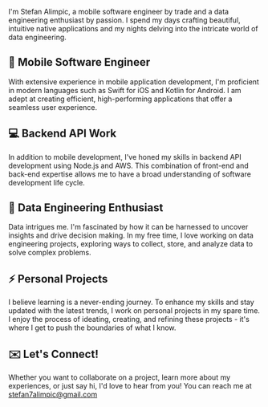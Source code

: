 I'm Stefan Alimpic, a mobile software engineer by trade and a data engineering enthusiast by passion. I spend my days crafting beautiful, intuitive native applications and my nights delving into the intricate world of data engineering.

## 📱 Mobile Software Engineer

With extensive experience in mobile application development, I'm proficient in modern languages such as Swift for iOS and Kotlin for Android. I am adept at creating efficient, high-performing applications that offer a seamless user experience.

## 💻 Backend API Work

In addition to mobile development, I've honed my skills in backend API development using Node.js and AWS. This combination of front-end and back-end expertise allows me to have a broad understanding of software development life cycle.

## 🌌 Data Engineering Enthusiast

Data intrigues me. I'm fascinated by how it can be harnessed to uncover insights and drive decision making. In my free time, I love working on data engineering projects, exploring ways to collect, store, and analyze data to solve complex problems.

## ⚡ Personal Projects

I believe learning is a never-ending journey. To enhance my skills and stay updated with the latest trends, I work on personal projects in my spare time. I enjoy the process of ideating, creating, and refining these projects - it's where I get to push the boundaries of what I know.

## ✉️ Let's Connect!

Whether you want to collaborate on a project, learn more about my experiences, or just say hi, I'd love to hear from you! You can reach me at [stefan7alimpic@gmail.com](mailto:stefan7alimpic@gmail.com)

